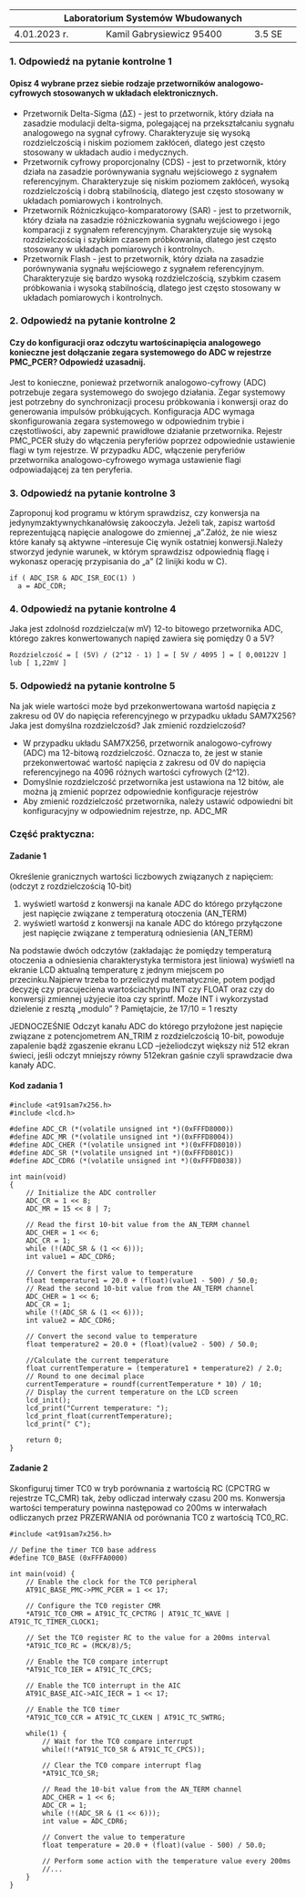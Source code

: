 <h2>
<table>
<thead><tr>
	<th colspan=3> 
	 Laboratorium Systemów Wbudowanych 
	 <img width='1000' height=1> </th>
	</tr>
<thead>
	<tbody>
	<tr><td> 4.01.2023 r. </td><td>Kamil Gabrysiewicz 95400</td><td>3.5 SE</td></tr>
	</tbody>
</table>
</h2>

<h3> 1. Odpowiedź na pytanie kontrolne 1 </h3>
<h4> Opisz 4 wybrane przez siebie rodzaje przetworników analogowo-cyfrowych stosowanych w układach elektronicznych. </h4>

<ul>
  <li>Przetwornik Delta-Sigma (ΔΣ) - jest to przetwornik, który działa na zasadzie modulacji delta-sigma, polegającej na przekształcaniu sygnału analogowego na sygnał cyfrowy. Charakteryzuje się wysoką rozdzielczością i niskim poziomem zakłóceń, dlatego jest często stosowany w układach audio i medycznych.
  </li>
  <li>Przetwornik cyfrowy proporcjonalny (CDS) - jest to przetwornik, który działa na zasadzie porównywania sygnału wejściowego z sygnałem referencyjnym. Charakteryzuje się niskim poziomem zakłóceń, wysoką rozdzielczością i dobrą stabilnością, dlatego jest często stosowany w układach pomiarowych i kontrolnych.
  </li>
  <li>Przetwornik Różniczkująco-komparatorowy (SAR) - jest to przetwornik, który działa na zasadzie różniczkowania sygnału wejściowego i jego komparacji z sygnałem referencyjnym. Charakteryzuje się wysoką rozdzielczością i szybkim czasem próbkowania, dlatego jest często stosowany w układach pomiarowych i kontrolnych.
  </li>
  <li>Przetwornik Flash - jest to przetwornik, który działa na zasadzie porównywania sygnału wejściowego z sygnałem referencyjnym. Charakteryzuje się bardzo wysoką rozdzielczością, szybkim czasem próbkowania i wysoką stabilnością, dlatego jest często stosowany w układach pomiarowych i kontrolnych.
  </li>
</ul>

<h3> 2. Odpowiedź na pytanie kontrolne 2 </h3>
<h4>Czy  do  konfiguracji oraz odczytu wartościnapięcia analogowego konieczne jest dołączanie zegara systemowego do ADC w rejestrze PMC_PCER? Odpowiedź uzasadnij.</h4>

 Jest to konieczne, ponieważ przetwornik analogowo-cyfrowy (ADC) potrzebuje zegara systemowego do swojego działania. Zegar systemowy jest potrzebny do synchronizacji procesu próbkowania i konwersji oraz do generowania impulsów próbkujących. Konfiguracja ADC wymaga skonfigurowania zegara systemowego w odpowiednim trybie i częstotliwości, aby zapewnić prawidłowe działanie przetwornika. Rejestr PMC_PCER służy do włączenia peryferiów poprzez odpowiednie ustawienie flagi w tym rejestrze. W przypadku ADC, włączenie peryferiów przetwornika analogowo-cyfrowego wymaga ustawienie flagi odpowiadającej za ten peryferia.


<h3> 3. Odpowiedź na pytanie kontrolne 3 </h3>
Zaproponuj kod programu w którym sprawdzisz, czy konwersja na jedynymzaktywnychkanałówsię zakooczyła. Jeżeli tak, zapisz wartośd reprezentującą napięcie analogowe do zmiennej „a”.Załóż, że nie wiesz które kanały są aktywne –interesuje Cię wynik ostatniej konwersji.Należy stworzyd jedynie warunek, w którym sprawdzisz odpowiednią flagę i wykonasz operację przypisania do „a” (2 linijki kodu w C).

```
if ( ADC_ISR & ADC_ISR_EOC(1) )
  a = ADC_CDR; 
```

<h3> 4. Odpowiedź na pytanie kontrolne 4 </h3>
Jaka   jest zdolnośd  rozdzielcza(w   mV)   12-to  bitowego  przetwornika  ADC,  którego  zakres konwertowanych napięd zawiera się pomiędzy 0 a 5V?

```
Rozdzielczość = [ (5V) / (2^12 - 1) ] = [ 5V / 4095 ] = [ 0,00122V ] lub [ 1,22mV ]
```

<h3> 5. Odpowiedź na pytanie kontrolne 5 </h3>
Na  jak  wiele wartości może byd przekonwertowana wartośd napięcia z zakresu od 0V do napięcia referencyjnego w przypadku układu SAM7X256? Jaka jest domyślna rozdzielczośd? Jak zmienić rozdzielczośd?

<ul>
  <li>W przypadku układu SAM7X256, przetwornik analogowo-cyfrowy (ADC) ma 12-bitową rozdzielczość. Oznacza to, że jest w stanie przekonwertować wartość napięcia z zakresu od 0V do napięcia referencyjnego na 4096 różnych wartości cyfrowych (2^12).</li>

  <li>Domyślnie rozdzielczość przetwornika jest ustawiona na 12 bitów, ale można ją zmienić poprzez odpowiednie konfiguracje rejestrów</li>

  <li>Aby zmienić rozdzielczość przetwornika, należy ustawić odpowiedni bit konfiguracyjny w odpowiednim rejestrze, np. ADC_MR</li>
</ul>

<h3> Część praktyczna: </h3>
<h4> Zadanie 1 </h4>
Określenie granicznych wartości liczbowych związanych z napięciem: (odczyt z rozdzielczością 10-bit)
<ol>
  <li>wyświetl wartośd z konwersji na kanale ADC do którego przyłączone jest napięcie związane z temperaturą otoczenia (AN_TERM)</li>
  <li>wyświetl wartośd z konwersji na kanale ADC do którego przyłączone jest napięcie związane z temperaturą odniesienia (AN_TERM)</li>
</ol>
Na  podstawie  dwóch  odczytów  (zakładając  że  pomiędzy  temperaturą  otoczenia  a  odniesienia charakterystyka termistora jest liniowa) wyświetl na ekranie LCD aktualną temperaturę z jednym miejscem po przecinku.Najpierw trzeba to przeliczyd matematycznie, potem podjąd decyzję czy pracujeciena wartościachtypu INT czy FLOAT oraz czy do konwersji zmiennej użyjecie itoa czy sprintf. Może INT i wykorzystad dzielenie z resztą „modulo” ?
Pamiętajcie, że 17/10 = 1 reszty 

JEDNOCZEŚNIE
Odczyt kanału ADC do którego przyłożone jest napięcie związane  z  potencjometrem  AN_TRIM  z rozdzielczością 10-bit, powoduje zapalenie bądź zgaszenie ekranu LCD –jeżeliodczyt większy niż 512 ekran świeci, jeśli odczyt mniejszy równy 512ekran gaśnie czyli sprawdzacie dwa kanały ADC.

<h4> Kod zadania 1 </h4>

```
#include <at91sam7x256.h>
#include <lcd.h>

#define ADC_CR (*(volatile unsigned int *)(0xFFFD8000))
#define ADC_MR (*(volatile unsigned int *)(0xFFFD8004))
#define ADC_CHER (*(volatile unsigned int *)(0xFFFD8010))
#define ADC_SR (*(volatile unsigned int *)(0xFFFD801C))
#define ADC_CDR6 (*(volatile unsigned int *)(0xFFFD8038))

int main(void)
{
    // Initialize the ADC controller
    ADC_CR = 1 << 8;
    ADC_MR = 15 << 8 | 7;

    // Read the first 10-bit value from the AN_TERM channel
    ADC_CHER = 1 << 6;
    ADC_CR = 1;
    while (!(ADC_SR & (1 << 6)));
    int value1 = ADC_CDR6;

    // Convert the first value to temperature
    float temperature1 = 20.0 + (float)(value1 - 500) / 50.0;
    // Read the second 10-bit value from the AN_TERM channel
    ADC_CHER = 1 << 6;
    ADC_CR = 1;
    while (!(ADC_SR & (1 << 6)));
    int value2 = ADC_CDR6;

    // Convert the second value to temperature
    float temperature2 = 20.0 + (float)(value2 - 500) / 50.0;

    //Calculate the current temperature
    float currentTemperature = (temperature1 + temperature2) / 2.0;
    // Round to one decimal place
    currentTemperature = roundf(currentTemperature * 10) / 10;
    // Display the current temperature on the LCD screen
    lcd_init();
    lcd_print("Current temperature: ");
    lcd_print_float(currentTemperature);
    lcd_print(" C");

    return 0;
}

```

<h4> Zadanie 2 </h4>
Skonfiguruj timer TC0 w tryb porównania z wartością RC (CPCTRG w rejestrze TC_CMR) tak, żeby odliczad interwały czasu 200 ms. Konwersja wartości temperatury powinna następowad co 200ms w interwałach odliczanych przez PRZERWANIA od porównania TC0 z wartością TC0_RC. 

```
#include <at91sam7x256.h>

// Define the timer TC0 base address
#define TC0_BASE (0xFFFA0000)

int main(void) {
    // Enable the clock for the TC0 peripheral
    AT91C_BASE_PMC->PMC_PCER = 1 << 17;

    // Configure the TC0 register CMR
    *AT91C_TC0_CMR = AT91C_TC_CPCTRG | AT91C_TC_WAVE | AT91C_TC_TIMER_CLOCK1;

    // Set the TC0 register RC to the value for a 200ms interval
    *AT91C_TC0_RC = (MCK/8)/5;

    // Enable the TC0 compare interrupt
    *AT91C_TC0_IER = AT91C_TC_CPCS;

    // Enable the TC0 interrupt in the AIC
    AT91C_BASE_AIC->AIC_IECR = 1 << 17;

    // Enable the TC0 timer
    *AT91C_TC0_CCR = AT91C_TC_CLKEN | AT91C_TC_SWTRG;

    while(1) {
        // Wait for the TC0 compare interrupt
        while(!(*AT91C_TC0_SR & AT91C_TC_CPCS));

        // Clear the TC0 compare interrupt flag
        *AT91C_TC0_SR;

        // Read the 10-bit value from the AN_TERM channel
        ADC_CHER = 1 << 6;
        ADC_CR = 1;
        while (!(ADC_SR & (1 << 6)));
        int value = ADC_CDR6;

        // Convert the value to temperature
        float temperature = 20.0 + (float)(value - 500) / 50.0;

        // Perform some action with the temperature value every 200ms
        //...
    }
}
```
